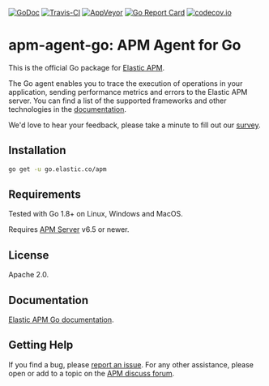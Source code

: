 [![GoDoc](https://godoc.org/go.elastic.co/apm?status.svg)](http://godoc.org/go.elastic.co/apm)
[![Travis-CI](https://travis-ci.org/elastic/apm-agent-go.svg)](https://travis-ci.org/elastic/apm-agent-go)
[![AppVeyor](https://ci.appveyor.com/api/projects/status/28fhswvqqc7p90f7?svg=true)](https://ci.appveyor.com/project/AndrewWilkins/apm-agent-go)
[![Go Report Card](https://goreportcard.com/badge/go.elastic.co/apm)](https://goreportcard.com/report/go.elastic.co/apm)
[![codecov.io](https://codecov.io/github/elastic/apm-agent-go/coverage.svg?branch=master)](https://codecov.io/github/elastic/apm-agent-go?branch=master)

# apm-agent-go: APM Agent for Go

This is the official Go package for [Elastic APM](https://www.elastic.co/solutions/apm).

The Go agent enables you to trace the execution of operations in your application,
sending performance metrics and errors to the Elastic APM server. You can find a
list of the supported frameworks and other technologies in the [documentation](https://www.elastic.co/guide/en/apm/agent/go/current/supported-tech.html).

We'd love to hear your feedback, please take a minute to fill out our [survey](https://docs.google.com/forms/d/e/1FAIpQLScbW7D8m-otPO7cxqeg7XstWR8vMnxG6brnXLs_TFVSTHuHvg/viewform?usp=sf_link).

## Installation

```bash
go get -u go.elastic.co/apm
```

## Requirements

Tested with Go 1.8+ on Linux, Windows and MacOS.

Requires [APM Server](https://github.com/elastic/apm-server) v6.5 or newer.

## License

Apache 2.0.

## Documentation

[Elastic APM Go documentation](https://www.elastic.co/guide/en/apm/agent/go/current/index.html).

## Getting Help

If you find a bug, please [report an issue](https://github.com/elastic/apm-agent-go/issues).
For any other assistance, please open or add to a topic on the [APM discuss forum](https://discuss.elastic.co/c/apm).
